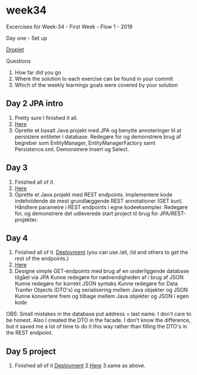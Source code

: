 # week34
Excercises for Week-34 - First Week - Flow 1 - 2019

Day one - Set up

[Droplet](http://benjaminbajrami.dk:8080/)

Questions

1. How far did you go
2. Where the solution to each exercise can be found in your commit
3. Which of the weekly learnings goals were covered by your solution

## Day 2 JPA intro ##

1. Pretty sure I finished it all.
2. [Here](https://github.com/Aeydin24/week34/tree/master/01%20tuesday-exercises)
3. Oprette et basalt Java projekt med JPA og benytte annoteringer til at persistere entiteter i database. Redegøre for og demonstrere brug af begreber som EntityManager, EntityManagerFactory samt Persistence.xml. Demonstrere Insert og Select.

## Day 3 ##

1. Finished all of it.
2. [Here](https://github.com/Aeydin24/week34/tree/master/02%20wednesday-exercises)
3. Oprette et Java projekt med REST endpoints. Implementere kode indeholdende de mest grundlæggende REST annotationer (GET kun). Håndtere parametre i REST endpoints i egne kodeeksempler. Redegøre for, og demonstrere det udleverede start project til brug for JPA/REST-projekter.

## Day 4 ## 
1. Finished all of it. [Deployment](http://benjaminbajrami.dk:8080/employee/api/employee/highestpaid) (you can use /all, /id and others to get the rest of the endpoints.)
2. [Here](https://github.com/Aeydin24/week34/tree/master/03%20thursday-exercises/week1day4)
3. Designe simple GET-endpoints med brug af en underliggende database tilgået via JPA
Kunne redegøre for nødvendigheden af i brug af JSON
Kunne redegøre for korrekt JSON syntaks
Kunne redegøre for Data Tranfer Objects (DTO's) og serialisering mellem Java objekter og JSON
Kunne konvertere frem og tilbage mellem Java objekter og JSON i egen kode

OBS: Small mistakes in the database put address = last name. I don't care to be honest. Also I created the DTO in the facade. I don't know the difference, but it saved me a lot of time to do it this way rather than filling the DTO's in the REST endpoint.

## Day 5 project ## 
1. Finished all of it [Deployment](http://benjaminbajrami.dk:8080/jpa_rest_day5-1.0/api/bankcustomer/all)
2.[Here](https://github.com/Aeydin24/week34/tree/master/04%20friday-exercises/week1day5)
3.same as above.



